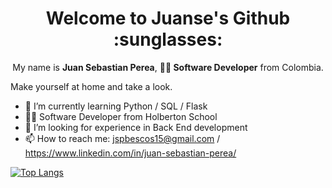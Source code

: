 <h1 align='center'>Welcome to Juanse's Github :sunglasses: </h1>

<p align='center'> My name is <strong>Juan Sebastian Perea</strong>, <strong>👨‍💻 Software Developer</strong> from Colombia.</p>
<p>Make yourself at home and take a look.</p>

- 🌱 I’m currently learning Python / SQL / Flask
- 👨‍🎓 Software Developer from Holberton School
- 🤔 I’m looking for experience in Back End development
- 📫 How to reach me: jspbescos15@gmail.com / https://www.linkedin.com/in/juan-sebastian-perea/

[![Top Langs](https://github-readme-stats.vercel.app/api/top-langs/?username=Juanse1595&layout=compact)](https://github.com/anuraghazra/github-readme-stats)
